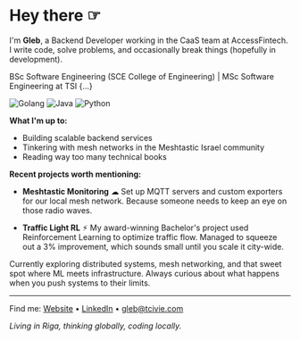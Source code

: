 # Hey there ☞

I'm **Gleb**, a Backend Developer working in the CaaS team at AccessFintech. I write code, solve problems, and occasionally break things (hopefully in development).

BSc Software Engineering (SCE College of Engineering) | MSc Software Engineering at TSI {...}

![Golang](https://img.shields.io/badge/Go-%2300ADD8.svg?style=flat-square&logo=go&logoColor=white)
![Java](https://img.shields.io/badge/Java-ED8B00?style=flat-square&logo=openjdk&logoColor=white)
![Python](https://img.shields.io/badge/Python-%2314354C.svg?style=flat-square&logo=python&logoColor=white)

**What I'm up to:**
- Building scalable backend services
- Tinkering with mesh networks in the Meshtastic Israel community
- Reading way too many technical books

**Recent projects worth mentioning:**

- **Meshtastic Monitoring** ☁︎ Set up MQTT servers and custom exporters for our local mesh network. Because someone needs to keep an eye on those radio waves.

- **Traffic Light RL** ⚡︎ My award-winning Bachelor's project used Reinforcement Learning to optimize traffic flow. Managed to squeeze out a 3% improvement, which sounds small until you scale it city-wide.

Currently exploring distributed systems, mesh networking, and that sweet spot where ML meets infrastructure. Always curious about what happens when you push systems to their limits.

---

Find me: [Website](https://tcivie.com) • [LinkedIn](https://linkedin.com/in/gleb-t) • gleb@tcivie.com

*Living in Riga, thinking globally, coding locally.*
